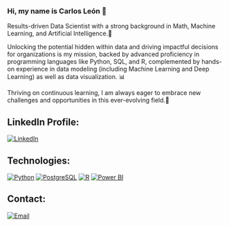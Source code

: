 ### Hi, my name is Carlos León 👋
Results-driven Data Scientist with a strong background in Math, Machine Learning, and Artificial Intelligence.📌

Unlocking the potential hidden within data and driving impactful decisions for organizations is my mission, backed by advanced proficiency in programming languages like Python, SQL, and R, complemented by hands-on experience in data modeling (including Machine Learning and Deep Learning) as well as data visualization. 📊

Thriving on continuous learning, I am always eager to embrace new challenges and opportunities in this ever-evolving field.🌱

## LinkedIn Profile:
[![LinkedIn](https://img.shields.io/badge/LinkedIn-Carlos_León-0077B5?style=for-the-badge&logo=linkedin&logoColor=white&labelColor=101010)](https://www.linkedin.com/in/carleondel/)

## Technologies:
[![Python](https://img.shields.io/badge/Python-yellow?style=for-the-badge&logo=python&logoColor=white&labelColor=101010)]()
[![PostgreSQL](https://img.shields.io/badge/PostgreSQL-4479A1?style=for-the-badge&logo=postgresql&logoColor=white&labelColor=101010)]()
[![R](https://img.shields.io/badge/R-276DC3?style=for-the-badge&logo=r&logoColor=white&labelColor=101010)]()
[![Power BI](https://img.shields.io/badge/Power_BI-F2C811?style=for-the-badge&logo=powerbi&logoColor=white&labelColor=101010)]()


## Contact:
[![Email](https://img.shields.io/badge/carleondel@gmail.com-personal_email-D14836?style=for-the-badge&logo=gmail&logoColor=white&labelColor=101010)](mailto:carleondel@gmail.com)












<!--
**carleondel/carleondel** is a ✨ _special_ ✨ repository because its `README.md` (this file) appears on your GitHub profile.

Here are some ideas to get you started:

- 🔭 I’m currently working on IT Consulting (Data Science)
- 🌱 I’m currently learning Data Science
- 👯 I’m looking to collaborate on Data Science related projects
- 📫 How to reach me: carleondel@gmail.com

- [![Linkedin Follow](https://img.shields.io/twitter/follow/mouredev?style=social)](https://www.linkedin.com/in/carleondel/)
- --!>
<!--
**carleondel/carleondel** is a ✨ _special_ ✨ repository because its `README.md` (this file) appears on your GitHub profile.

Here are some ideas to get you started:

- 🔭 I’m currently working on IT Consulting (Data Science)
- 🌱 I’m currently learning Data Science
- 👯 I’m looking to collaborate on Data Science related projects
- 🤔 I’m looking for help with ...
- 💬 Ask me about ...
- 📫 How to reach me: carleondel@gmail.com
- 😄 Pronouns: ...
- ⚡ Fun fact: ...
-->
